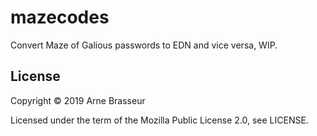 # mazecodes

Convert Maze of Galious passwords to EDN and vice versa, WIP.

## License

Copyright &copy; 2019 Arne Brasseur

Licensed under the term of the Mozilla Public License 2.0, see LICENSE.

